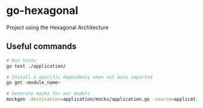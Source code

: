 # go-hexagonal
Project using the Hexagonal Architecture

## Useful commands
```bash
# Run tests
go test ./application/

# Install a specific dependency when not auto imported
go get <module_name>

# Generate mocks for our models
mockgen -destination=application/mocks/application.go -source=application/product.go application
```
